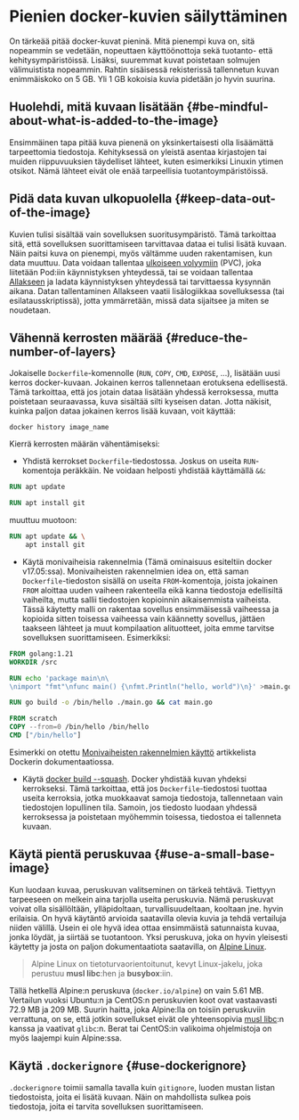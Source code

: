 
# Pienien docker-kuvien säilyttäminen

On tärkeää pitää docker-kuvat pieninä. Mitä pienempi kuva on, sitä nopeammin se vedetään, nopeuttaen käyttöönottoja sekä tuotanto- että kehitysympäristöissä. Lisäksi, suuremmat kuvat poistetaan solmujen välimuistista nopeammin. Rahtin sisäisessä rekisterissä tallennetun kuvan enimmäiskoko on 5 GB. Yli 1 GB kokoisia kuvia pidetään jo hyvin suurina.

## Huolehdi, mitä kuvaan lisätään {#be-mindful-about-what-is-added-to-the-image}

Ensimmäinen tapa pitää kuva pienenä on yksinkertaisesti olla lisäämättä tarpeettomia tiedostoja. Kehityksessä on yleistä asentaa kirjastojen tai muiden riippuvuuksien täydelliset lähteet, kuten esimerkiksi Linuxin ytimen otsikot. Nämä lähteet eivät ole enää tarpeellisia tuotantoympäristöissä.

## Pidä data kuvan ulkopuolella {#keep-data-out-of-the-image}

Kuvien tulisi sisältää vain sovelluksen suoritusympäristö. Tämä tarkoittaa sitä, että sovelluksen suorittamiseen tarvittavaa dataa ei tulisi lisätä kuvaan. Näin paitsi kuva on pienempi, myös vältämme uuden rakentamisen, kun data muuttuu. Data voidaan tallentaa [ulkoiseen volyymiin](../storage/persistent.md) (PVC), joka liitetään Pod:iin käynnistyksen yhteydessä, tai se voidaan tallentaa [Allakseen](../../../data/Allas/index.md) ja ladata käynnistyksen yhteydessä tai tarvittaessa kysynnän aikana. Datan tallentaminen Allakseen vaatii lisälogiikkaa sovelluksessa (tai esilatausskriptissä), jotta ymmärretään, missä data sijaitsee ja miten se noudetaan.

## Vähennä kerrosten määrää {#reduce-the-number-of-layers}

Jokaiselle `Dockerfile`-komennolle (`RUN`, `COPY`, `CMD`, `EXPOSE`, ...), lisätään uusi kerros docker-kuvaan. Jokainen kerros tallennetaan erotuksena edellisestä. Tämä tarkoittaa, että jos jotain dataa lisätään yhdessä kerroksessa, mutta poistetaan seuraavassa, kuva sisältää silti kyseisen datan. Jotta näkisit, kuinka paljon dataa jokainen kerros lisää kuvaan, voit käyttää:

`docker history image_name`

Kierrä kerrosten määrän vähentämiseksi:

* Yhdistä kerrokset `Dockerfile`-tiedostossa. Joskus on useita `RUN`-komentoja peräkkäin. Ne voidaan helposti yhdistää käyttämällä `&&`:

```Dockerfile
RUN apt update

RUN apt install git
```

muuttuu muotoon:

```Dockerfile
RUN apt update && \
    apt install git
```

* Käytä monivaiheisia rakennelmia (Tämä ominaisuus esiteltiin docker v17.05:ssa). Monivaiheisten rakennelmien idea on, että saman `Dockerfile`-tiedoston sisällä on useita `FROM`-komentoja, joista jokainen `FROM` aloittaa uuden vaiheen rakenteella eikä kanna tiedostoja edellisiltä vaiheilta, mutta sallii tiedostojen kopioinnin aikaisemmista vaiheista. Tässä käytetty malli on rakentaa sovellus ensimmäisessä vaiheessa ja kopioida sitten toisessa vaiheessa vain käännetty sovellus, jättäen taakseen lähteet ja muut kompilaation alituotteet, joita emme tarvitse sovelluksen suorittamiseen. Esimerkiksi:

```Dockerfile
FROM golang:1.21
WORKDIR /src

RUN echo 'package main\n\
\nimport "fmt"\nfunc main() {\nfmt.Println("hello, world")\n}' >main.go

RUN go build -o /bin/hello ./main.go && cat main.go

FROM scratch
COPY --from=0 /bin/hello /bin/hello
CMD ["/bin/hello"]
```

Esimerkki on otettu [Monivaiheisten rakennelmien käyttö](https://docs.docker.com/develop/develop-images/multistage-build/) artikkelista Dockerin dokumentaatiossa.

* Käytä [docker build --squash](https://docs.docker.com/engine/reference/commandline/build/#squash). Docker yhdistää kuvan yhdeksi kerrokseksi. Tämä tarkoittaa, että jos `Dockerfile`-tiedostosi tuottaa useita kerroksia, jotka muokkaavat samoja tiedostoja, tallennetaan vain tiedostojen lopullinen tila. Samoin, jos tiedosto luodaan yhdessä kerroksessa ja poistetaan myöhemmin toisessa, tiedostoa ei tallenneta kuvaan.

## Käytä pientä peruskuvaa {#use-a-small-base-image}

Kun luodaan kuvaa, peruskuvan valitseminen on tärkeä tehtävä. Tiettyyn tarpeeseen on melkein aina tarjolla useita peruskuvia. Nämä peruskuvat voivat olla sisällöltään, ylläpidoltaan, turvallisuudeltaan, kooltaan jne. hyvin erilaisia. On hyvä käytäntö arvioida saatavilla olevia kuvia ja tehdä vertailuja niiden välillä. Usein ei ole hyvä idea ottaa ensimmäistä satunnaista kuvaa, jonka löydät, ja siirtää se tuotantoon. Yksi peruskuva, joka on hyvin yleisesti käytetty ja josta on paljon dokumentaatiota saatavilla, on [Alpine Linux](https://www.alpinelinux.org).

> Alpine Linux on tietoturvaorientoitunut, kevyt Linux-jakelu, joka perustuu **musl libc**:hen ja **busybox**:iin.

Tällä hetkellä Alpine:n peruskuva (`docker.io/alpine`) on vain 5.61 MB. Vertailun vuoksi Ubuntu:n ja CentOS:n peruskuvien koot ovat vastaavasti 72.9 MB ja 209 MB. Suurin haitta, joka Alpine:lla on toisiin peruskuviin verrattuna, on se, että jotkin sovellukset eivät ole yhteensopivia [musl libc](https://en.wikipedia.org/wiki/Musl):n kanssa ja vaativat `glibc`:n. Berat tai CentOS:in valikoima ohjelmistoja on myös laajempi kuin Alpine:ssa.

## Käytä `.dockerignore` {#use-dockerignore}

`.dockerignore` toimii samalla tavalla kuin `gitignore`, luoden mustan listan tiedostoista, joita ei lisätä kuvaan. Näin on mahdollista sulkea pois tiedostoja, joita ei tarvita sovelluksen suorittamiseen.

